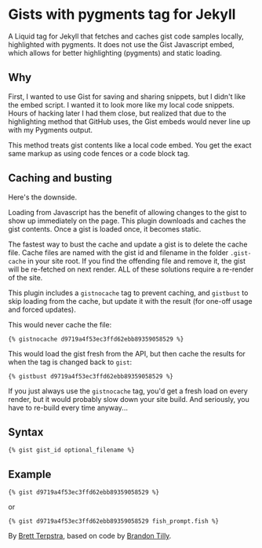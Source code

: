 # Gists with pygments tag for Jekyll

A Liquid tag for Jekyll that fetches and caches gist code samples locally, highlighted with pygments. It does not use the Gist Javascript embed, which allows for better highlighting (pygments) and static loading.

## Why

First, I wanted to use Gist for saving and sharing snippets, but I didn't like the embed script. I wanted it to look more like my local code snippets. Hours of hacking later I had them close, but realized that due to the highlighting method that GitHub uses, the Gist embeds would never line up with my Pygments output.

This method treats gist contents like a local code embed. You get the exact same markup as using code fences or a code block tag.

## Caching and busting

Here's the downside.

Loading from Javascript has the benefit of allowing changes to the gist to show up immediately on the page. This plugin downloads and caches the gist contents. Once a gist is loaded once, it becomes static.

The fastest way to bust the cache and update a gist is to delete the cache file. Cache files are named with the gist id and filename in the folder `.gist-cache` in your site root. If you find the offending file and remove it, the gist will be re-fetched on next render. ALL of these solutions require a re-render of the site.

This plugin includes a `gistnocache` tag to prevent caching, and `gistbust` to skip loading from the cache, but update it with the result (for one-off usage and forced updates).

This would never cache the file:

    {% gistnocache d9719a4f53ec3ffd62ebb89359058529 %}

This would load the gist fresh from the API, but then cache the results for when the tag is changed back to `gist`:

    {% gistbust d9719a4f53ec3ffd62ebb89359058529 %}

If you just always use the `gistnocache` tag, you'd get a fresh load on every render, but it would probably slow down your site build. And seriously, you have to re-build every time anyway...

## Syntax 

    {% gist gist_id optional_filename %}

## Example

    {% gist d9719a4f53ec3ffd62ebb89359058529 %}

or

    {% gist d9719a4f53ec3ffd62ebb89359058529 fish_prompt.fish %}


By [Brett Terpstra](http://brettterpstra.com), based on code by [Brandon Tilly](http://brandontilley.com/2011/01/31/gist-tag-for-jekyll.html).
